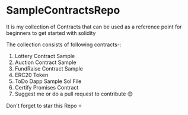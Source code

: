 # SampleContractsRepo
It is my collection of Contracts that can be used as a reference point for beginners to get started with solidity


The collection consists of following contracts-:
  1. Lottery Contract Sample
  2. Auction Contract Sample
  3. FundRaise Contract Sample
  4. ERC20 Token
  5. ToDo Dapp Sample Sol File
  6. Certify Promises Contract
  7. Suggest me or do a pull request to contribute :blush:
  
  Don't forget to star this Repo  :star:
